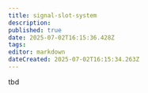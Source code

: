 ```yaml
---
title: signal-slot-system
description: 
published: true
date: 2025-07-02T16:15:36.428Z
tags: 
editor: markdown
dateCreated: 2025-07-02T16:15:34.263Z
---
```


<!---Todo: Fixme--->
tbd